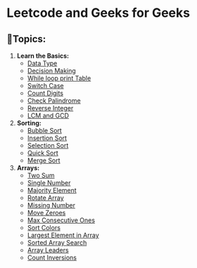 # Leetcode and Geeks for Geeks 

## 📌Topics:
<ol>
  <li><b>Learn the Basics:</b><ul>
    <li><a href ="https://github.com/zerouh1/DSA/tree/main/Difficulty%3A%20Basic/Data%20Type">Data Type</a></li>
    <li><a href ="https://github.com/zerouh1/DSA/tree/main/Difficulty%3A%20Basic/Decision%20Making%20in%20Java">Decision Making</a></li>
    <li><a href ="https://github.com/zerouh1/DSA/tree/main/Difficulty%3A%20Easy/While%20loop-%20printTable%20-%20Java">While loop print Table</a></li>
    <li><a href ="https://github.com/zerouh1/DSA/tree/main/Difficulty%3A%20Basic/Java%20Switch%20Case%20statement">Switch Case</a></li>
    <li><a href ="https://github.com/zerouh1/DSA/tree/main/Difficulty%3A%20Easy/Count%20Digits">Count Digits</a></li>
    <li><a href ="https://github.com/zerouh1/DSA/tree/main/9-palindrome-number">Check Palindrome</a></li>
    <li><a href ="https://github.com/zerouh1/DSA/tree/main/7-reverse-integer">Reverse Integer</a></li>
    <li><a href ="https://github.com/zerouh1/DSA/tree/main/Difficulty%3A%20Basic/LCM%20And%20GCD">LCM and GCD</a></li>
  </ul></li>
  <li><b>Sorting:</b><ul>
    <li><a href ="https://github.com/zerouh1/DSA/tree/main/Difficulty%3A%20Easy/Bubble%20Sort">Bubble Sort</a></li>
    <li><a href ="https://github.com/zerouh1/DSA/tree/main/Difficulty%3A%20Easy/Insertion%20Sort">Insertion Sort</a></li>
    <li><a href ="https://github.com/zerouh1/DSA/tree/main/Difficulty%3A%20Easy/Selection%20Sort">Selection Sort</a></li>
    <li><a href ="https://github.com/zerouh1/DSA/tree/main/Difficulty%3A%20Medium/Quick%20Sort">Quick Sort</a></li>
    <li><a href ="https://github.com/zerouh1/DSA/tree/main/Difficulty%3A%20Medium/Merge%20Sort">Merge Sort</a></li>
  </ul></li>
  <li><b>Arrays:</b><ul>
    <li><a href ="https://github.com/zerouh1/DSA/tree/main/1-two-sum">Two Sum</a></li>
    <li><a href ="https://github.com/zerouh1/DSA/tree/main/136-single-number">Single Number</a></li>
    <li><a href ="https://github.com/zerouh1/DSA/tree/main/169-majority-element">Majority Element</a></li>
    <li><a href ="https://github.com/zerouh1/DSA/tree/main/189-rotate-array">Rotate Array</a></li>
    <li><a href ="https://github.com/zerouh1/DSA/tree/main/268-missing-number">Missing Number</a></li>
    <li><a href ="https://github.com/zerouh1/DSA/tree/main/283-move-zeroes">Move Zeroes</a></li>
    <li><a href ="https://github.com/zerouh1/DSA/tree/main/485-max-consecutive-ones">Max Consecutive Ones</a></li>
    <li><a href ="https://github.com/zerouh1/DSA/tree/main/75-sort-colors">Sort Colors</a></li>
    <li><a href ="https://github.com/zerouh1/DSA/tree/main/Difficulty%3A%20Basic/Largest%20Element%20in%20Array">Largest Element in Array</a></li>
    <li><a href ="https://github.com/zerouh1/DSA/tree/main/Difficulty%3A%20Basic/Sorted%20Array%20Search">Sorted Array Search</a></li>
    <li><a href ="https://github.com/zerouh1/DSA/tree/main/Difficulty%3A%20Easy/Array%20Leaders">Array Leaders</a></li>
    <li><a href ="https://github.com/zerouh1/DSA/tree/main/Difficulty%3A%20Medium/Count%20Inversions">Count Inversions</a></li>
  </ul></li>
</ol>
